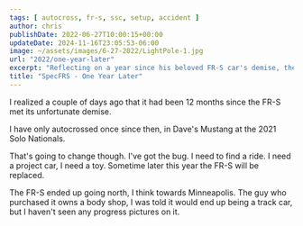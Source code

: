 ```yaml
---
tags: [ autocross, fr-s, ssc, setup, accident ]
author: chris
publishDate: 2022-06-27T10:00:15+00:00
updateDate: 2024-11-16T23:05:53-06:00
image: ~/assets/images/6-27-2022/LightPole-1.jpg
url: "2022/one-year-later"
excerpt: "Reflecting on a year since his beloved FR-S car's demise, the author passionately plans for a new autocross project, reigniting his racing spirit."
title: "SpecFRS - One Year Later"
---
```


I realized a couple of days ago that it had been 12 months since the FR-S met its unfortunate demise. 

I have only autocrossed once since then, in Dave's Mustang at the 2021 Solo Nationals. 

That's going to change though. I've got the bug. I need to find a ride. I need a project car, I need a toy. Sometime later this year the FR-S will be replaced.

The FR-S ended up going north, I think towards Minneapolis. The guy who purchased it owns a body shop, I was told it would end up being a track car, but I haven't seen any progress pictures on it.
